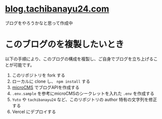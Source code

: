 # [blog.tachibanayu24.com](https://blog.tachibanayu24.com)

ブログをやろうかなと思って作成中

# このブログのを複製したいとき

以下の手順により、このブログの構成を複製し、ご自身でブログを立ち上げることが可能です。

1. このリポジトリを fork する
2. ローカルに clone し、 `npm install` する
3. [microCMS](https://microcms.io/) でブログAPIを作成する
4. `.env.sample` を参考にmicroCMSのシークレットを入れた `.env` を作成する
5. `Yuto` や `tachibanayu24` など、このリポジトリの author 特有の文字列を修正する
6. Vercel にデプロイする
